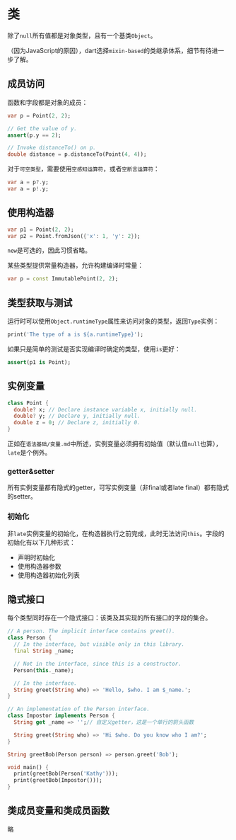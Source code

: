 # 类

除了`null`所有值都是对象类型，且有一个基类`Object`。

（因为JavaScript的原因），dart选择`mixin-based`的类继承体系，细节有待进一步了解。

## 成员访问

函数和字段都是对象的成员：

```dart
var p = Point(2, 2);

// Get the value of y.
assert(p.y == 2);

// Invoke distanceTo() on p.
double distance = p.distanceTo(Point(4, 4));
```

对于`可空类型`，需要使用`空感知运算符`，或者`空断言运算符`：

```dart
var a = p?.y;
var a = p!.y;
```

## 使用构造器

```dart
var p1 = Point(2, 2);
var p2 = Point.fromJson({'x': 1, 'y': 2});
```

`new`是可选的，因此习惯省略。

某些类型提供常量构造器，允许构建编译时常量：

```dart
var p = const ImmutablePoint(2, 2);
```

## 类型获取与测试

运行时可以使用`Object.runtimeType`属性来访问对象的类型，返回`Type`实例：

```dart
print('The type of a is ${a.runtimeType}');
```

如果只是简单的测试是否实现编译时确定的类型，使用`is`更好：

```dart
assert(p1 is Point);
```
## 实例变量

```dart
class Point {
  double? x; // Declare instance variable x, initially null.
  double? y; // Declare y, initially null.
  double z = 0; // Declare z, initially 0.
}
```

正如在`语法基础/变量.md`中所述，实例变量必须拥有初始值（默认值`null`也算），`late`是个例外。
### getter&setter

所有实例变量都有隐式的getter，可写实例变量（非final或者late final）都有隐式的setter。

### 初始化

非`late`实例变量的初始化，在构造器执行之前完成，此时无法访问`this`。字段的初始化有以下几种形式：

- 声明时初始化
- 使用构造器参数
- 使用构造器初始化列表

## 隐式接口

每个类型同时存在一个隐式接口：该类及其实现的所有接口的字段的集合。

```dart
// A person. The implicit interface contains greet().
class Person {
  // In the interface, but visible only in this library.
  final String _name;

  // Not in the interface, since this is a constructor.
  Person(this._name);

  // In the interface.
  String greet(String who) => 'Hello, $who. I am $_name.';
}

// An implementation of the Person interface.
class Impostor implements Person {
  String get _name => '';// 自定义getter，这是一个单行的箭头函数

  String greet(String who) => 'Hi $who. Do you know who I am?';
}

String greetBob(Person person) => person.greet('Bob');

void main() {
  print(greetBob(Person('Kathy')));
  print(greetBob(Impostor()));
}
```

## 类成员变量和类成员函数

略
